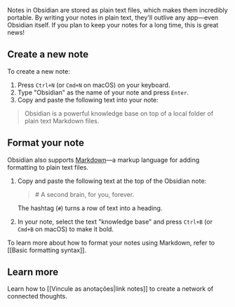 Notes in Obsidian are stored as plain text files, which makes them incredibly portable. By writing your notes in plain text, they'll outlive any app—even Obsidian itself. If you plan to keep your notes for a long time, this is great news!

## Create a new note

To create a new note:

1. Press `Ctrl+N` (or `Cmd+N` on macOS) on your keyboard.
2. Type "Obsidian" as the name of your note and press `Enter`.
3. Copy and paste the following text into your note:

> Obsidian is a powerful knowledge base on top of a local folder of plain text Markdown files.

## Format your note

Obsidian also supports [Markdown](https://en.wikipedia.org/wiki/Markdown)—a markup language for adding formatting to plain text files.

1. Copy and paste the following text at the top of the Obsidian note:

   > \# A second brain, for you, forever.

   The hashtag (`#`) turns a row of text into a heading.

2. In your note, select the text "knowledge base" and press `Ctrl+B` (or `Cmd+B` on macOS) to make it bold.

To learn more about how to format your notes using Markdown, refer to [[Basic formatting syntax]].

## Learn more

Learn how to [[Vincule as anotações|link notes]] to create a network of connected thoughts.
